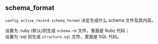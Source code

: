 ## schema_format

`config.active_record.schema_format` 决定生成什么 schema 文件及其内容。

设置为 :ruby (默认)则生成 `schema.rb` 文件，里面是 Ruby 代码；<br>
设置为 :sql 则生成 `structure.sql` 文件，里面是 SQL 代码。
